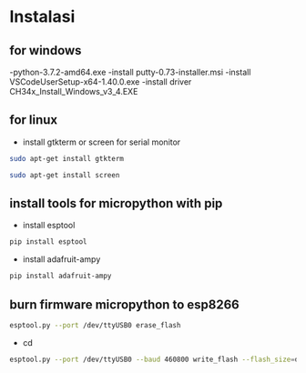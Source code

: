 # Instalasi

<!-- install tools and burn micropython firmware to esp8266 board -->

## for windows
-python-3.7.2-amd64.exe
-install putty-0.73-installer.msi
-install VSCodeUserSetup-x64-1.40.0.exe
-install driver CH34x_Install_Windows_v3_4.EXE

## for linux
- install gtkterm or screen for serial monitor

```bash
sudo apt-get install gtkterm
```
```bash
sudo apt-get install screen
```



## install tools for micropython with pip

- install esptool
```bash
pip install esptool
```
- install adafruit-ampy
```bash
pip install adafruit-ampy
```

## burn firmware micropython to esp8266 

```bash
esptool.py --port /dev/ttyUSB0 erase_flash
```
- cd <folder firmware>
```bash
esptool.py --port /dev/ttyUSB0 --baud 460800 write_flash --flash_size=detect 0 esp8266-20190529-v1.11.bin
```



